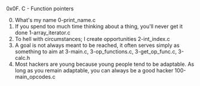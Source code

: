 0x0F. C - Function pointers

0. What's my name
   0-print_name.c
1. If you spend too much time thinking about a thing, you'll never get it done
   1-array_iterator.c
2. To hell with circumstances; I create opportunities
   2-int_index.c
3. A goal is not always meant to be reached, it often serves simply as something to aim at
   3-main.c, 3-op_functions.c, 3-get_op_func.c, 3-calc.h
4. Most hackers are young because young people tend to be adaptable. As long as you remain adaptable, you can always be a good hacker
   100-main_opcodes.c
